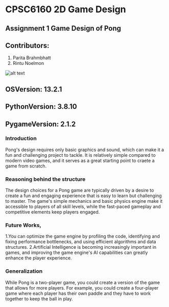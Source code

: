 # CPSC6160 2D Game Design 

## Assignment 1 Game Design of Pong

## Contributors:
1. Parita Brahmbhatt
2. Rintu Noelmon

![alt text](https://github.com/paritabrahmbhatt/CPSC6160_Assignment1/main/Images/images.jpeg?raw=true)

## OSVersion: 13.2.1
## PythonVersion: 3.8.10
## PygameVersion: 2.1.2
  

### Introduction
Pong's design requires only basic graphics and sound, which can make it a fun and challenging project to tackle. It is relatively simple compared to modern video games, and it serves as a great starting point to craete a game from scratch.


### Reasoning behind the structure
The design choices for a Pong game are typically driven by a desire to create a fun and engaging experience that is easy to learn but challenging to master. The game's simple mechanics and basic physics engine make it accessible to players of all skill levels, while the fast-paced gameplay and competitive elements keep players engaged.


### Future Works,
1.You can optimize the game engine by profiling the code, identifying and fixing performance bottlenecks, and using efficient algorithms and data structures.
2.Artificial Intelligence is becoming increasingly important in games, and improving the game engine's AI capabilities can greatly enhance the player experience. 

### Generalization
While Pong is a two-player game, you could create a version of the game that allows for more players. For example, you could create a four-player game where each player has their own paddle and they have to work together to keep the ball in play.





